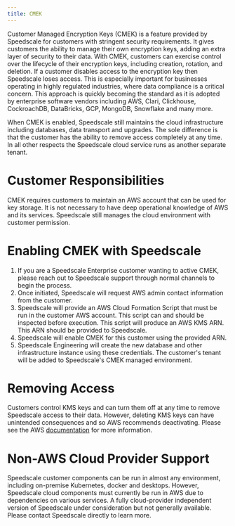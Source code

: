 ```yaml
---
title: CMEK
---
```


Customer Managed Encryption Keys (CMEK) is a feature provided by Speedscale for customers with stringent security requirements. It gives customers the ability to manage their own encryption keys, adding an extra layer of security to their data. With CMEK, customers can exercise control over the lifecycle of their encryption keys, including creation, rotation, and deletion. If a customer disables access to the encryption key then Speedscale loses access. This is especially important for businesses operating in highly regulated industries, where data compliance is a critical concern. This approach is quickly becoming the standard as it is adopted by enterprise software vendors including AWS, Clari, Clickhouse, CockroachDB, DataBricks, GCP, MongoDB, Snowflake  and many more.

When CMEK is enabled, Speedscale still maintains the cloud infrastructure including databases, data transport and upgrades. The sole difference is that the customer has the ability to remove access completely at any time. In all other respects the Speedscale cloud service runs as another separate tenant.

# Customer Responsibilities

CMEK requires customers to maintain an AWS account that can be used for key storage. It is not necessary to have deep operational knowledge of AWS and its services. Speedscale still manages the cloud environment with customer permission.

# Enabling CMEK with Speedscale

1. If you are a Speedscale Enterprise customer wanting to active CMEK, please reach out to Speedscale support through normal channels to begin the process.
2. Once initiated, Speedscale will request AWS admin contact information from the customer.
3. Speedscale will provide an AWS Cloud Formation Script that must be run in the customer AWS account. This script can and should be inspected before execution. This script will produce an AWS KMS ARN. This ARN should be provided to Speedscale.
4. Speedscale will enable CMEK for this customer using the provided ARN.
5. Speedscale Engineering will create the new database and other infrastructure instance using these credentials. The customer's tenant will be added to Speedscale's CMEK managed environment.

# Removing Access

Customers control KMS keys and can turn them off at any time to remove Speedscale access to their data. However, deleting KMS keys can have unintended consequences and so AWS recommends deactivating. Please see the AWS [documentation](https://docs.aws.amazon.com/kms/latest/developerguide/enabling-keys.html) for more information.

# Non-AWS Cloud Provider Support

Speedscale customer components can be run in almost any environment, including on-premise Kubernetes, docker and desktops. However, Speedscale cloud components must currently be run in AWS due to dependencies on various services. A fully cloud-provider independent version of Speedscale under consideration but not generally available. Please contact Speedscale directly to learn more.